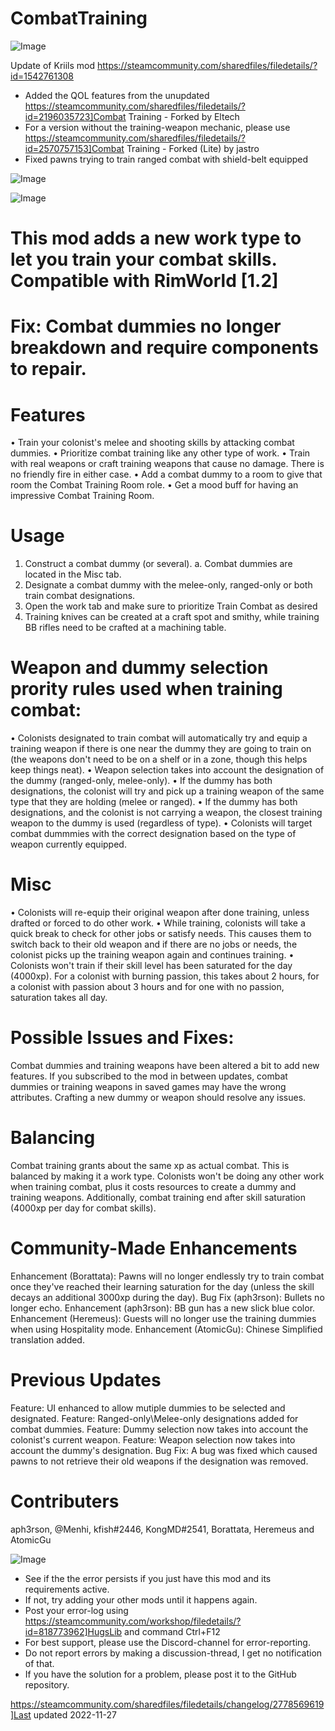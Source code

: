# CombatTraining


![Image](https://i.imgur.com/buuPQel.png)

Update of Kriils mod
https://steamcommunity.com/sharedfiles/filedetails/?id=1542761308

- Added the QOL features from the unupdated https://steamcommunity.com/sharedfiles/filedetails/?id=2196035723]Combat Training - Forked by Eltech
- For a version without the training-weapon mechanic, please use https://steamcommunity.com/sharedfiles/filedetails/?id=2570757153]Combat Training - Forked (Lite) by jastro
- Fixed pawns trying to train ranged combat with shield-belt equipped

![Image](https://i.imgur.com/pufA0kM.png)

	
![Image](https://i.imgur.com/Z4GOv8H.png)

# This mod adds a new work type to let you train your combat skills. Compatible with RimWorld [1.2]


# Fix: Combat dummies no longer breakdown and require components to repair.


# Features

 • Train your colonist's melee and shooting skills by attacking combat dummies.
 • Prioritize combat training like any other type of work.
 • Train with real weapons or craft training weapons that cause no damage. There is no friendly fire in either case.
 • Add a combat dummy to a room to give that room the Combat Training Room role.
 • Get a mood buff for having an impressive Combat Training Room.

# Usage

 1. Construct a combat dummy (or several). 
    a. Combat dummies are located in the Misc tab.
 2. Designate a combat dummy with the melee-only, ranged-only or both train combat designations.
 3. Open the work tab and make sure to prioritize Train Combat as desired
 4. Training knives can be created at a craft spot and smithy, while training BB rifles need to be crafted at a machining table.
 
# Weapon and dummy selection prority rules used when training combat:

 • Colonists designated to train combat will automatically try and equip a training weapon if there is one near the dummy they are going to train on (the weapons don't need to be on a shelf or in a zone, though this helps keep things neat).
 • Weapon selection takes into account the designation of the dummy (ranged-only, melee-only).
 • If the dummy has both designations, the colonist will try and pick up a training weapon of the same type that they are holding (melee or ranged).
 • If the dummy has both designations, and the colonist is not carrying a weapon, the closest training weapon to the dummy is used (regardless of type).
 • Colonists will target combat dummmies with the correct designation based on the type of weapon currently equipped.

# Misc

 • Colonists will re-equip their original weapon after done training, unless drafted or forced to do other work.
 • While training, colonists will take a quick break to check for other jobs or satisfy needs. This causes them to switch back to their old weapon and if there are no jobs or needs, the colonist picks up the training weapon again and continues training.
 • Colonists won't train if their skill level has been saturated for the day (4000xp). For a colonist with burning passion, this takes about 2 hours, for a colonist with passion about 3 hours and for one with no passion, saturation takes all day.

# Possible Issues and Fixes:

Combat dummies and training weapons have been altered a bit to add new features.  If you subscribed to the mod in between updates, combat dummies or training weapons in saved games may have the wrong attributes. Crafting a new dummy or weapon should resolve any issues.

# Balancing

Combat training grants about the same xp as actual combat. This is balanced by making it a work type. Colonists won't be doing any other work when training combat, plus it costs resources to create a dummy and training weapons. Additionally, combat training end after skill saturation (4000xp per day for combat skills).

# Community-Made Enhancements

Enhancement (Borattata): Pawns will no longer endlessly try to train combat once they've reached their learning saturation for the day (unless the skill decays an additional 3000xp during the day).
Bug Fix (aph3rson): Bullets no longer echo.
Enhancement (aph3rson): BB gun has a new slick blue color.
Enhancement (Heremeus): Guests will no longer use the training dummies when using Hospitality mode.
Enhancement (AtomicGu): Chinese Simplified translation added.

# Previous Updates

Feature: UI enhanced to allow mutiple dummies to be selected and designated.
Feature: Ranged-only\Melee-only designations added for combat dummies.
Feature: Dummy selection now takes into account the colonist's current weapon.
Feature: Weapon selection now takes into account the dummy's designation.
Bug Fix: A bug was fixed which caused pawns to not retrieve their old weapons if the designation was removed.

# Contributers

aph3rson, @Menhi, kfish#2446, KongMD#2541, Borattata, Heremeus and AtomicGu

![Image](https://i.imgur.com/PwoNOj4.png)



-  See if the the error persists if you just have this mod and its requirements active.
-  If not, try adding your other mods until it happens again.
-  Post your error-log using https://steamcommunity.com/workshop/filedetails/?id=818773962]HugsLib and command Ctrl+F12
-  For best support, please use the Discord-channel for error-reporting.
-  Do not report errors by making a discussion-thread, I get no notification of that.
-  If you have the solution for a problem, please post it to the GitHub repository.


https://steamcommunity.com/sharedfiles/filedetails/changelog/2778569619]Last updated 2022-11-27
